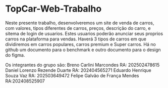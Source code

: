 # TopCar-Web-Trabalho

Neste presente trabalho, desenvolveremos um site de venda de carros, com valores, tipos diferentes de carros, preços, descrição do carro, e sitema de login de usuarios.
Estes usuarios poderão anunciar seus proprios carros na plataforma para vendas. 
Haverá 3 tipos de carros em que dividiremos em carros populares, carros premium e Super carros.
Há no github um documento para o benchmark e outro documento para o design do figma.

Os integrantes do grupo são:
Breno Carlini Marcondes   RA: 202502478615
Daniel Lorenzo Rezende Duarte   RA: 202404565271
Eduardo Henrique Souza Vaz   RA: 202503649472
Felipe Galvão de França Mendes   RA:202408525907 

